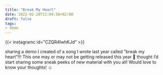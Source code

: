 ```yaml
---
title: "Break My Heart"
date: 2022-02-28T11:04:58+02:00
draft: false
tags:
- demo
---
```


{{< instagramc id="CZQR4lwhKJd" >}}

sharing a demo I created of a song I wrote last year called “break my heart”!!!
This one may or may not be getting released this year 👀 thought I’d start sharing some sneak peeks of new material with you all! Would love to know your thoughts! ☺️
